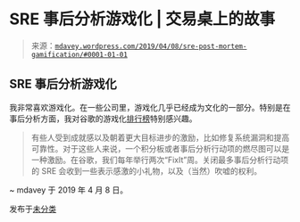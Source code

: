 <!--yml

分类：未分类

date: 2024-05-18 05:26:19

-->

# SRE 事后分析游戏化 | 交易桌上的故事

> 来源：[`mdavey.wordpress.com/2019/04/08/sre-post-mortem-gamification/#0001-01-01`](https://mdavey.wordpress.com/2019/04/08/sre-post-mortem-gamification/#0001-01-01)

## SRE 事后分析游戏化

我非常喜欢游戏化。在一些公司里，游戏化几乎已经成为文化的一部分。特别是在事后分析方面，我对谷歌的游戏化[排行榜](https://landing.google.com/sre/workbook/chapters/postmortem-culture/#postmortem-leaderboard)特别感兴趣。

> 有些人受到成就感以及朝着更大目标进步的激励，比如修复系统漏洞和提高可靠性。对于这些人来说，一个积分板或者事后分析行动项的燃尽图可以是一种激励。在谷歌，我们每年举行两次“FixIt”周。关闭最多事后分析行动项的 SRE 会收到一些表示感激的小礼物，以及（当然）吹嘘的权利。

~ mdavey 于 2019 年 4 月 8 日。

发布于[未分类](https://mdavey.wordpress.com/category/uncategorized/)
